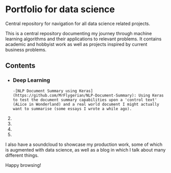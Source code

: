 # Portfolio for data science
Central repository for navigation for all data science related projects.

This is a central repository documenting my journey through machine learning algorithms and their applications to relevant problems. It contains academic and hobbyist work as well as projects inspired by current business problems.

## Contents
- ### Deep Learning 

      -[NLP Document Summary using Keras](https://github.com/MrFlygerian/NLP-Document-Summary): Using Keras to test the document summary capabilities upon a 'control text' (ALice in Wonderland) and a real world document I might actually want to summarise (some essays I wrote a while ago).
2.
3.
4.
5.




I also have a soundcloud to showcase my production work, some of which is augmented with data science, as well as a blog in which I talk about many different things. 

Happy browsing!

